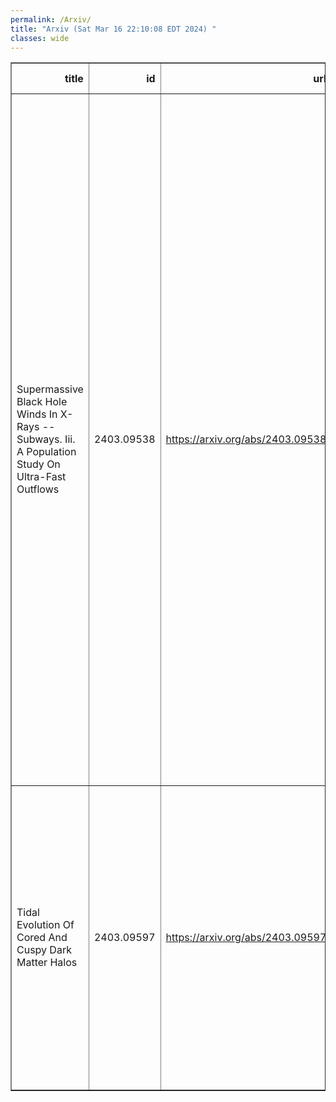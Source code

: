 ```yaml
---
permalink: /Arxiv/
title: "Arxiv (Sat Mar 16 22:10:08 EDT 2024) "
classes: wide
---
```

<table border="1" class="dataframe">
  <thead>
    <tr style="text-align: right;">
      <th>title</th>
      <th>id</th>
      <th>url</th>
      <th>authors</th>
      <th>Local Authors</th>
    </tr>
  </thead>
  <tbody>
    <tr>
      <td>Supermassive Black Hole Winds In X-Rays -- Subways. Iii. A Population   Study On Ultra-Fast Outflows</td>
      <td>2403.09538</td>
      <td><a href="https://arxiv.org/abs/2403.09538" target="_blank">https://arxiv.org/abs/2403.09538</a></td>
      <td>V. E. Gianolli, S. Bianchi, P-O Petrucci, M. Brusa, G. Chartas, G. Lanzuisi, G. A. Matzeu, M. Parra, F. Ursini, E. Behar, M. Bischetti, A. Comastri, E. Costantini, G. Cresci, M. Dadina, B. De Marco, A. De Rosa, F. Fiore, M. Gaspari, R. Gilli, M. Giustini, M. Guainazzi, A. R. King, S. Kraemer, G. Kriss, Y. Krongold, F. La Franca, A. L. Longinotti, A. Luminari, R. Maiolino, A. Marconi, S. Mathur, G. Matt, M. Mehdipour, A. Merloni, R. Middei, G. Miniutti, E. Nardini, F. Panessa, M. Perna, E. Piconcelli, G. Ponti, F. Ricci, R. Serafinelli, F. Tombesi, C. Vignali, L. Zappacosta</td>
      <td>Smita Mathur</td>
    </tr>
    <tr>
      <td>Tidal Evolution Of Cored And Cuspy Dark Matter Halos</td>
      <td>2403.09597</td>
      <td><a href="https://arxiv.org/abs/2403.09597" target="_blank">https://arxiv.org/abs/2403.09597</a></td>
      <td>Xiaolong Du, Andrew Benson, Zhichao Carton Zeng, Tommaso Treu, Annika H. G. Peter, Charlie Mace, Fangzhou Jiang, Shengqi Yang, Charles Gannon, Daniel Gilman, Anna. M. Nierenberg, Ethan O. Nadler</td>
      <td>Charlie Mace</td>
    </tr>
  </tbody>
</table>